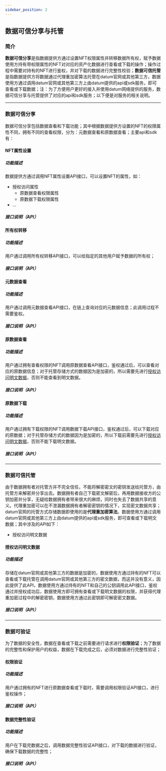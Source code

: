 ```yaml
---
sidebar_position: 2
---
```


## 数据可信分享与托管

### 简介

**数据可信分享**是指数据提供方通过设置NFT权限属性并转移数据所有权，赋予数据使用方持有带权限属性的NFT对对应的资产化数据进行查看或下载的操作；操作过程中需要对持有的NFT进行鉴权，并对下载的数据进行完整性校验；**数据可信托管**是指数据提供方将数据通过代理重加密算法托管在datum官网或其他第三方，数据使用方通过调用datum官网或其他第三方上由datum提供的api或sdk服务，即可查看或下载数据；注：为了方便用户更好的接入并使用datum网络提供的服务，数据可信分享与托管提供了对应的api和sdk服务；以下便是对服务的相关说明。

---

### 数据可信分享

数据可信分享包括数据查看和下载功能；其中根据数据提供方设置的NFT的权限属性不同，拥有不同的查看权限，分为：元数据查看和原数据查看；主要api和sdk有：

#### NFT属性设置

##### 功能描述

数据提供方通过调用NFT属性设置API接口，可以设置NFT的属性，如：

- 授权访问属性
  - 原数据查看权限属性
  - 原数据下载权限属性
- ...

##### 接口说明（API）



#### 所有权转移

##### 功能描述

用户通过调用所有权转移API接口，可以给指定的其他用户赋予数据的所有权；

##### 接口说明（API）



#### 元数据查看

##### 功能描述

用户通过调用元数据查看API接口，在链上查询对应的元数据信息；此调用过程不需要鉴权。

##### 接口说明（API）



#### 原数据查看

##### 功能描述

用户通过拥有查看权限的NFT调用原数据查看API接口，鉴权通过后，可以查看对应的原数据信息；对于托管存储方式的数据因为是加密的，所以需要先进行[授权访问明文数据](#授权访问明文数据)，否则不能查看到明文数据。

##### 接口说明（API）



#### 原数据下载

##### 功能描述

用户通过拥有下载权限的NFT调用数据下载API接口，鉴权通过后，可以下载对应的原数据；对于托管存储方式的数据因为是加密的，所以下载前需要先进行[授权访问明文数据](#授权访问明文数据)，否则不能下载明文数据。

##### 接口说明（API）



---

### 数据可信托管

由于数据拥有者对托管方并不完全信任，不能将解密密文的密钥发送给托管方，由托管方来解密并分享出去。数据拥有者自己下载密文解密后，再用数据接收方的公钥加密并分享，无疑给数据拥有者带来很大的麻烦，同时也失去了数据共享的意义。代理重加密可以在不泄漏数据拥有者解密密钥的情况下，实现密文数据共享；datum官网的托管方式存储数据即使用的是**代理重加密算法**。数据使用方通过调用datum官网或其他第三方上由datum提供的api或sdk服务，即可查看或下载明文数据；其中涉及的API如下：

- 授权访问明文数据



#### 授权访问明文数据

##### 功能描述

存储在datum官网或其他第三方的数据是加密的，数据使用方通过持有的NFT可以查看或下载托管在调用datum官网或其他第三方的密文数据，而这并没有意义，因此提供了此API，数据使用方通过持有的NFT和自己的公钥调用此API接口，鉴权通过并授权成功后，数据使用方即可拥有查看或下载明文数据的权限，并获得代理重加密过程中的解密密钥，数据使用方通过此密钥即可解密密文数据。



##### 接口说明（API）



---

### 数据可验证

为了数据的安全性，数据在查看或下载之前需要进行请求进行**权限验证**；为了数据的完整性和保护用户的权益，数据在下载完成之后，必须对数据进行完整性验证；


#### 权限验证

##### 功能描述

用户通过拥有的NFT进行原数据查看或下载时，需要调用权限验证API接口，进行鉴权操作；

##### 接口说明（API）



#### 数据完整性验证

##### 功能描述

用户在下载完数据之后，调用数据完整性验证API接口，对下载的数据进行验证，确保下载数据的完整性；

##### 接口说明（API）

